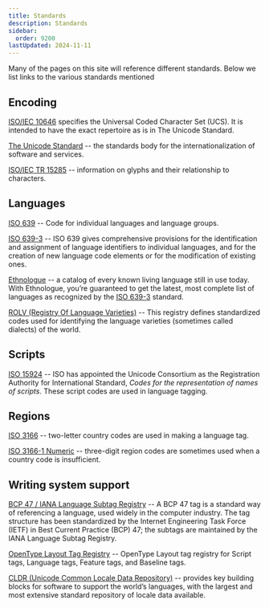 ```yaml
---
title: Standards
description: Standards
sidebar:
  order: 9200
lastUpdated: 2024-11-11
---
```

Many of the pages on this site will reference different standards. Below we list links to the various standards mentioned

## Encoding

[ISO/IEC 10646](https://en.wikipedia.org/wiki/Universal_Coded_Character_Set) specifies the Universal Coded Character Set (UCS). It is intended to have the exact repertoire as is in The Unicode Standard. 

[The Unicode Standard](https://www.unicode.org/main.html) -- the standards body for the internationalization of software and services. 

[ISO/IEC TR 15285](https://standards.iso.org/ittf/PubliclyAvailableStandards/index.html) -- information on glyphs and their relationship to characters.

## Languages

<a id='639'></a>[ISO 639](http://www.infoterm.info/standardization/iso_639_1_2002.php) -- Code for individual languages and language groups.

<a id='639-3'></a>[ISO 639-3](https://iso639-3.sil.org/) -- ISO 639 gives comprehensive provisions for the identification and assignment of language identifiers to individual languages, and for the creation of new language code elements or for the modification of existing ones.

<a id='ethnologue'></a>[Ethnologue](https://www.ethnologue.com/) -- a catalog of every known living language still in use today. With Ethnologue, you’re guaranteed to get the latest, most complete list of languages as recognized by the <a href='#639-3'>ISO 639-3</a> standard.

<a id='rolv'></a>[ROLV (Registry Of Language Varieties)](https://globalrecordings.net/en/rolv) -- This registry defines standardized codes used for identifying the language varieties (sometimes called dialects) of the world.

## Scripts

<a id='15924'></a>[ISO 15924](https://unicode.org/iso15924/iso15924-codes.html) -- ISO has appointed the Unicode Consortium as the Registration Authority for International Standard, *Codes for the representation of names of scripts*. These script codes are used in language tagging.

## Regions

<a id='3166'></a>[ISO 3166](https://en.wikipedia.org/wiki/List_of_ISO_3166_country_codes) -- two-letter country codes are used in making a language tag.

<a id='3166-1'></a>[ISO 3166-1 Numeric](https://en.wikipedia.org/wiki/ISO_3166-1_numeric) -- three-digit region codes are sometimes used when a country code is insufficient.

## Writing system support

<a id='bcp47'></a>[BCP 47 / IANA Language Subtag Registry](https://www.iana.org/assignments/language-subtag-registry/language-subtag-registry) -- A BCP 47 tag is a standard way of referencing a language, used widely in the computer industry. The tag structure has been standardized by the Internet Engineering Task Force (IETF) in Best Current Practice (BCP) 47; the subtags are maintained by the IANA Language Subtag Registry.

<a id='oltr'></a>[OpenType Layout Tag Registry](https://learn.microsoft.com/en-us/typography/opentype/spec/ttoreg) -- OpenType Layout tag registry for Script tags, Language tags, Feature tags, and Baseline tags.

<a id='cldr'></a>[CLDR (Unicode Common Locale Data Repository)](https://cldr.unicode.org/) -- provides key building blocks for software to support the world’s languages, with the largest and most extensive standard repository of locale data available.
